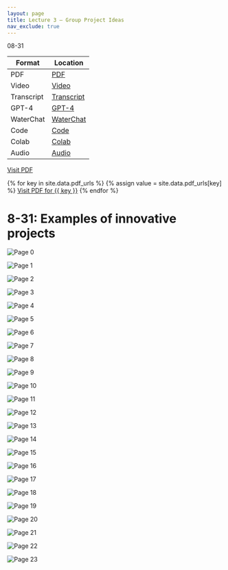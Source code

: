 ```yaml
---
layout: page
title: Lecture 3 – Group Project Ideas
nav_exclude: true
---
```

08-31

| Format| Location|
| ---| --- |
|PDF|[PDF](https://drive.google.com/file/d/1ApGWLz0_woDxYG8cXd8UUSHHF_PDa4vt/view?usp=drive_link)|
| Video|[Video]()|
| Transcript |[Transcript]()|
| GPT-4 |[GPT-4]() |
| WaterChat |[WaterChat]() |
| Code |[Code]() |
| Colab |[Colab]()|
| Audio|[Audio]() |

<a class="button" href="https://drive.google.com/file/d/1ApGWLz0_woDxYG8cXd8UUSHHF_PDa4vt/view?usp=drive_link">Visit PDF</a>

{% for key in site.data.pdf_urls %}
  {% assign value = site.data.pdf_urls[key] %}
  <a class="button" href="{{ value }}">Visit PDF for {{ key }}</a>
{% endfor %}


# 8-31: Examples of innovative projects
![Page 0]( /CivEng112/assets/slides/08-31/08-31_Lecture.pdf-page0.png )

![Page 1]( /CivEng112/assets/slides/08-31/08-31_Lecture.pdf-page1.png )

![Page 2]( /CivEng112/assets/slides/08-31/08-31_Lecture.pdf-page2.png )

![Page 3]( /CivEng112/assets/slides/08-31/08-31_Lecture.pdf-page3.png )

![Page 4]( /CivEng112/assets/slides/08-31/08-31_Lecture.pdf-page4.png )

![Page 5]( /CivEng112/assets/slides/08-31/08-31_Lecture.pdf-page5.png )

![Page 6]( /CivEng112/assets/slides/08-31/08-31_Lecture.pdf-page6.png )

![Page 7]( /CivEng112/assets/slides/08-31/08-31_Lecture.pdf-page7.png )

![Page 8]( /CivEng112/assets/slides/08-31/08-31_Lecture.pdf-page8.png )

![Page 9]( /CivEng112/assets/slides/08-31/08-31_Lecture.pdf-page9.png )

![Page 10]( /CivEng112/assets/slides/08-31/08-31_Lecture.pdf-page10.png )

![Page 11]( /CivEng112/assets/slides/08-31/08-31_Lecture.pdf-page11.png )

![Page 12]( /CivEng112/assets/slides/08-31/08-31_Lecture.pdf-page12.png )

![Page 13]( /CivEng112/assets/slides/08-31/08-31_Lecture.pdf-page13.png )

![Page 14]( /CivEng112/assets/slides/08-31/08-31_Lecture.pdf-page14.png )

![Page 15]( /CivEng112/assets/slides/08-31/08-31_Lecture.pdf-page15.png )

![Page 16]( /CivEng112/assets/slides/08-31/08-31_Lecture.pdf-page16.png )

![Page 17]( /CivEng112/assets/slides/08-31/08-31_Lecture.pdf-page17.png )

![Page 18]( /CivEng112/assets/slides/08-31/08-31_Lecture.pdf-page18.png )

![Page 19]( /CivEng112/assets/slides/08-31/08-31_Lecture.pdf-page19.png )

![Page 20]( /CivEng112/assets/slides/08-31/08-31_Lecture.pdf-page20.png )

![Page 21]( /CivEng112/assets/slides/08-31/08-31_Lecture.pdf-page21.png )

![Page 22]( /CivEng112/assets/slides/08-31/08-31_Lecture.pdf-page22.png )

![Page 23]( /CivEng112/assets/slides/08-31/08-31_Lecture.pdf-page23.png )

